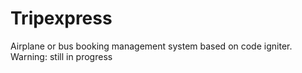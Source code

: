 Tripexpress
===========

Airplane or bus booking management system based on code igniter.
Warning: still in progress
